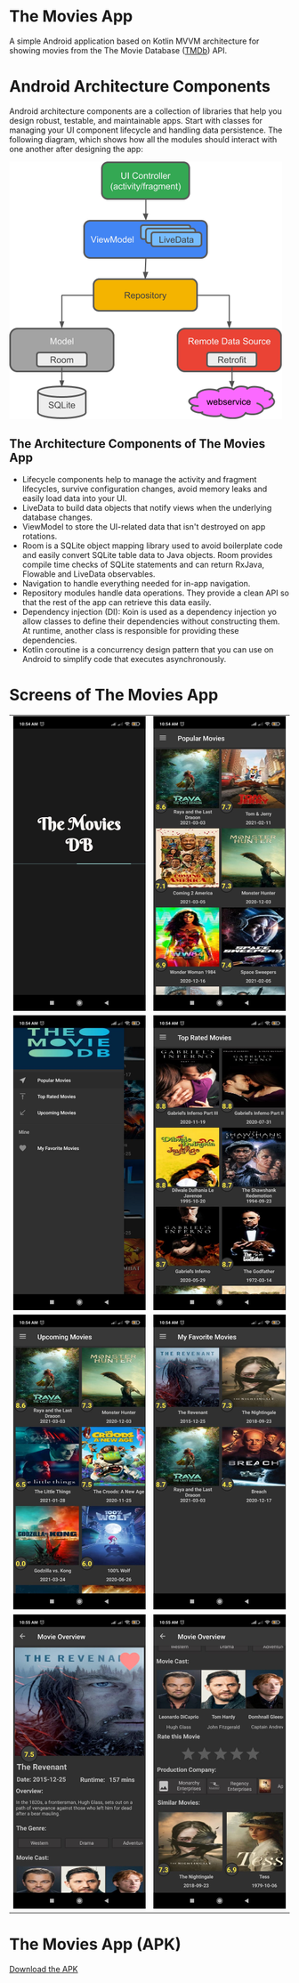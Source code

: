 # The Movies App
A simple Android application based on Kotlin MVVM architecture for showing movies from the The Movie Database ([TMDb](https://developers.themoviedb.org/3/getting-started/introduction)) API.

# Android Architecture Components
Android architecture components are a collection of libraries that help you design robust, testable, and maintainable apps. 
Start with classes for managing your UI component lifecycle and handling data persistence.
The following diagram, which shows how all the modules should interact with one another after designing the app:

![](https://github.com/AhmedTawfik32/The-Movies-DB-App/blob/master/Attachments/arccomponents.png)

## The Architecture Components of The Movies App
* Lifecycle components help to manage the activity and fragment lifecycles, survive configuration changes, avoid memory leaks and easily load data into your UI.
* LiveData to build data objects that notify views when the underlying database changes.
* ViewModel to store the UI-related data that isn't destroyed on app rotations.
* Room is a SQLite object mapping library used to avoid boilerplate code and easily convert SQLite table data to Java objects. Room provides compile time checks of SQLite statements and can return RxJava, Flowable and LiveData observables.
* Navigation to handle everything needed for in-app navigation.
* Repository modules handle data operations. They provide a clean API so that the rest of the app can retrieve this data easily.
* Dependency injection (DI): Koin is used as a dependency injection yo allow classes to define their dependencies without constructing them. At runtime, another class is responsible for providing these dependencies.
* Kotlin coroutine is a concurrency design pattern that you can use on Android to simplify code that executes asynchronously.

# Screens of The Movies App

|              |         |
:------------------------------------:|:------------------------------------:
![](https://github.com/AhmedTawfik32/The-Movies-DB-App/blob/master/Attachments/01.jpeg) | ![](https://github.com/AhmedTawfik32/The-Movies-DB-App/blob/master/Attachments/02.jpeg)
![](https://github.com/AhmedTawfik32/The-Movies-DB-App/blob/master/Attachments/05.jpeg) | ![](https://github.com/AhmedTawfik32/The-Movies-DB-App/blob/master/Attachments/06.jpeg)
![](https://github.com/AhmedTawfik32/The-Movies-DB-App/blob/master/Attachments/07.jpeg) | ![](https://github.com/AhmedTawfik32/The-Movies-DB-App/blob/master/Attachments/08.jpeg)
![](https://github.com/AhmedTawfik32/The-Movies-DB-App/blob/master/Attachments/09.jpeg) | ![](https://github.com/AhmedTawfik32/The-Movies-DB-App/blob/master/Attachments/10.jpeg)

# The Movies App (APK)
[Download the APK](https://github.com/AhmedTawfik32/The-Movies-DB-App/blob/master/Attachments/The%20Movies%20DB%20V1.0.0.apk)
